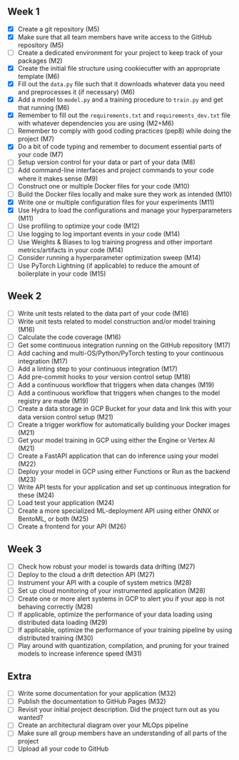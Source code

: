 ## Week 1
- [x] Create a git repository (M5)
- [x] Make sure that all team members have write access to the GitHub repository (M5)
- [ ] Create a dedicated environment for your project to keep track of your packages (M2)
- [x] Create the initial file structure using cookiecutter with an appropriate template (M6)
- [x] Fill out the `data.py` file such that it downloads whatever data you need and preprocesses it (if necessary) (M6)
- [x] Add a model to `model.py` and a training procedure to `train.py` and get that running (M6)
- [x] Remember to fill out the `requirements.txt` and `requirements_dev.txt` file with whatever dependencies you are using (M2+M6)
- [ ] Remember to comply with good coding practices (pep8) while doing the project (M7)
- [x] Do a bit of code typing and remember to document essential parts of your code (M7)
- [ ] Setup version control for your data or part of your data (M8)
- [ ] Add command-line interfaces and project commands to your code where it makes sense (M9)
- [ ] Construct one or multiple Docker files for your code (M10)
- [ ] Build the Docker files locally and make sure they work as intended (M10)
- [x] Write one or multiple configuration files for your experiments (M11)
- [x] Use Hydra to load the configurations and manage your hyperparameters (M11)
- [ ] Use profiling to optimize your code (M12)
- [ ] Use logging to log important events in your code (M14)
- [ ] Use Weights & Biases to log training progress and other important metrics/artifacts in your code (M14)
- [ ] Consider running a hyperparameter optimization sweep (M14)
- [ ] Use PyTorch Lightning (if applicable) to reduce the amount of boilerplate in your code (M15)

## Week 2
- [ ] Write unit tests related to the data part of your code (M16)
- [ ] Write unit tests related to model construction and/or model training (M16)
- [ ] Calculate the code coverage (M16)
- [ ] Get some continuous integration running on the GitHub repository (M17)
- [ ] Add caching and multi-OS/Python/PyTorch testing to your continuous integration (M17)
- [ ] Add a linting step to your continuous integration (M17)
- [ ] Add pre-commit hooks to your version control setup (M18)
- [ ] Add a continuous workflow that triggers when data changes (M19)
- [ ] Add a continuous workflow that triggers when changes to the model registry are made (M19)
- [ ] Create a data storage in GCP Bucket for your data and link this with your data version control setup (M21)
- [ ] Create a trigger workflow for automatically building your Docker images (M21)
- [ ] Get your model training in GCP using either the Engine or Vertex AI (M21)
- [ ] Create a FastAPI application that can do inference using your model (M22)
- [ ] Deploy your model in GCP using either Functions or Run as the backend (M23)
- [ ] Write API tests for your application and set up continuous integration for these (M24)
- [ ] Load test your application (M24)
- [ ] Create a more specialized ML-deployment API using either ONNX or BentoML, or both (M25)
- [ ] Create a frontend for your API (M26)

## Week 3
- [ ] Check how robust your model is towards data drifting (M27)
- [ ] Deploy to the cloud a drift detection API (M27)
- [ ] Instrument your API with a couple of system metrics (M28)
- [ ] Set up cloud monitoring of your instrumented application (M28)
- [ ] Create one or more alert systems in GCP to alert you if your app is not behaving correctly (M28)
- [ ] If applicable, optimize the performance of your data loading using distributed data loading (M29)
- [ ] If applicable, optimize the performance of your training pipeline by using distributed training (M30)
- [ ] Play around with quantization, compilation, and pruning for your trained models to increase inference speed (M31)

## Extra
- [ ] Write some documentation for your application (M32)
- [ ] Publish the documentation to GitHub Pages (M32)
- [ ] Revisit your initial project description. Did the project turn out as you wanted?
- [ ] Create an architectural diagram over your MLOps pipeline
- [ ] Make sure all group members have an understanding of all parts of the project
- [ ] Upload all your code to GitHub
